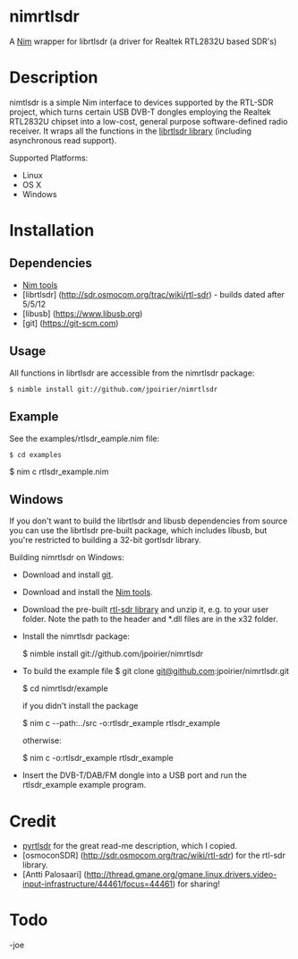 nimrtlsdr
=========

A [Nim](https://nim-lang.org) wrapper for librtlsdr (a driver for Realtek RTL2832U based SDR's)



# Description

nimtlsdr is a simple Nim interface to devices supported by the RTL-SDR project, which turns certain USB DVB-T dongles
employing the Realtek RTL2832U chipset into a low-cost, general purpose software-defined radio receiver. It wraps all
the functions in the [librtlsdr library](http://sdr.osmocom.org/trac/wiki/rtl-sdr) (including asynchronous read support).

Supported Platforms:
* Linux
* OS X
* Windows


# Installation

## Dependencies
* [Nim tools](https://nim-lang.org)
* [librtlsdr] (http://sdr.osmocom.org/trac/wiki/rtl-sdr) - builds dated after 5/5/12
* [libusb] (https://www.libusb.org)
* [git] (https://git-scm.com)


## Usage
All functions in librtlsdr are accessible from the nimrtlsdr package:

	$ nimble install git://github.com/jpoirier/nimrtlsdr

## Example
See the examples/rtlsdr_eample.nim file:

	$ cd examples
  $ nim c rtlsdr_example.nim

## Windows
If you don't want to build the librtlsdr and libusb dependencies from source you can use the librtlsdr pre-built package,
which includes libusb, but you're restricted to building a 32-bit gortlsdr library.

Building nimrtlsdr on Windows:
* Download and install [git](http://git-scm.com).
* Download and install the [Nim tools](http://nim-lang.org/download.html).
* Download the pre-built [rtl-sdr library](http://sdr.osmocom.org/trac/attachment/wiki/rtl-sdr/RelWithDebInfo.zip) and unzip
  it, e.g. to your user folder. Note the path to the header and *.dll files are in the x32 folder.
* Install the nimrtlsdr package:

  $ nimble install git://github.com/jpoirier/nimrtlsdr

* To build the example file
	$ git clone git@github.com:jpoirier/nimrtlsdr.git

  $ cd nimrtlsdr/example

  if you didn't install the package

    $ nim c --path:../src -o:rtlsdr_example rtlsdr_example

  otherwise:

    $ nim c -o:rtlsdr_example rtlsdr_example


* Insert the DVB-T/DAB/FM dongle into a USB port and run
  the rtlsdr_example example program.


# Credit
* [pyrtlsdr](https://github.com/roger-/pyrtlsdr) for the great read-me description, which I copied.
* [osmoconSDR] (http://sdr.osmocom.org/trac/wiki/rtl-sdr) for the rtl-sdr library.
* [Antti Palosaari] (http://thread.gmane.org/gmane.linux.drivers.video-input-infrastructure/44461/focus=44461) for sharing!

# Todo


-joe
